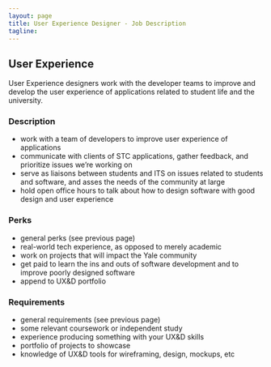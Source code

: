 ```yaml
---
layout: page
title: User Experience Designer - Job Description
tagline:
---
```


## User Experience
User Experience designers work with the developer teams to improve and develop the user experience of applications related to student life and the university.

### Description
* work with a team of developers to improve user experience of applications
* communicate with clients of STC applications, gather feedback, and prioritize issues we’re working on
* serve as liaisons between students and ITS on issues related to students and software, and asses the needs of the community at large
* hold open office hours to talk about how to design software with good design and user experience

### Perks
* general perks (see previous page)
* real-world tech experience, as opposed to merely academic
* work on projects that will impact the Yale community
* get paid to learn the ins and outs of software development and to improve poorly designed software
* append to UX&D portfolio

### Requirements
* general requirements (see previous page)
* some relevant coursework or independent study
* experience producing something with your UX&D skills
* portfolio of projects to showcase
* knowledge of UX&D tools for wireframing, design, mockups, etc
